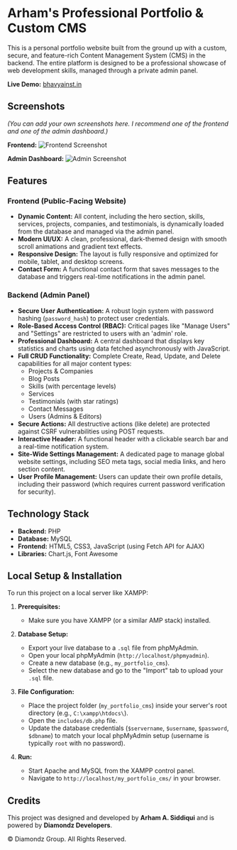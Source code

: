# Arham's Professional Portfolio & Custom CMS

This is a personal portfolio website built from the ground up with a custom, secure, and feature-rich Content Management System (CMS) in the backend. The entire platform is designed to be a professional showcase of web development skills, managed through a private admin panel.

**Live Demo:** [bhavyainst.in](http://bhavyainst.in)

## Screenshots

*(You can add your own screenshots here. I recommend one of the frontend and one of the admin dashboard.)*

**Frontend:**
![Frontend Screenshot](path/to/your/frontend-screenshot.png)

**Admin Dashboard:**
![Admin Screenshot](path/to/your/admin-dashboard-screenshot.png)

## Features

### Frontend (Public-Facing Website)
- **Dynamic Content:** All content, including the hero section, skills, services, projects, companies, and testimonials, is dynamically loaded from the database and managed via the admin panel.
- **Modern UI/UX:** A clean, professional, dark-themed design with smooth scroll animations and gradient text effects.
- **Responsive Design:** The layout is fully responsive and optimized for mobile, tablet, and desktop screens.
- **Contact Form:** A functional contact form that saves messages to the database and triggers real-time notifications in the admin panel.

### Backend (Admin Panel)
- **Secure User Authentication:** A robust login system with password hashing (`password_hash`) to protect user credentials.
- **Role-Based Access Control (RBAC):** Critical pages like "Manage Users" and "Settings" are restricted to users with an 'admin' role.
- **Professional Dashboard:** A central dashboard that displays key statistics and charts using data fetched asynchronously with JavaScript.
- **Full CRUD Functionality:** Complete Create, Read, Update, and Delete capabilities for all major content types:
    - Projects & Companies
    - Blog Posts
    - Skills (with percentage levels)
    - Services
    - Testimonials (with star ratings)
    - Contact Messages
    - Users (Admins & Editors)
- **Secure Actions:** All destructive actions (like delete) are protected against CSRF vulnerabilities using POST requests.
- **Interactive Header:** A functional header with a clickable search bar and a real-time notification system.
- **Site-Wide Settings Management:** A dedicated page to manage global website settings, including SEO meta tags, social media links, and hero section content.
- **User Profile Management:** Users can update their own profile details, including their password (which requires current password verification for security).

## Technology Stack

* **Backend:** PHP
* **Database:** MySQL
* **Frontend:** HTML5, CSS3, JavaScript (using Fetch API for AJAX)
* **Libraries:** Chart.js, Font Awesome

## Local Setup & Installation

To run this project on a local server like XAMPP:

1.  **Prerequisites:**
    * Make sure you have XAMPP (or a similar AMP stack) installed.

2.  **Database Setup:**
    * Export your live database to a `.sql` file from phpMyAdmin.
    * Open your local phpMyAdmin (`http://localhost/phpmyadmin`).
    * Create a new database (e.g., `my_portfolio_cms`).
    * Select the new database and go to the "Import" tab to upload your `.sql` file.

3.  **File Configuration:**
    * Place the project folder (`my_portfolio_cms`) inside your server's root directory (e.g., `C:\xampp\htdocs\`).
    * Open the `includes/db.php` file.
    * Update the database credentials (`$servername`, `$username`, `$password`, `$dbname`) to match your local phpMyAdmin setup (username is typically `root` with no password).

4.  **Run:**
    * Start Apache and MySQL from the XAMPP control panel.
    * Navigate to `http://localhost/my_portfolio_cms/` in your browser.

## Credits

This project was designed and developed by **Arham A. Siddiqui** and is powered by **Diamondz Developers**.

&copy; <?php echo date("Y"); ?> Diamondz Group. All Rights Reserved.